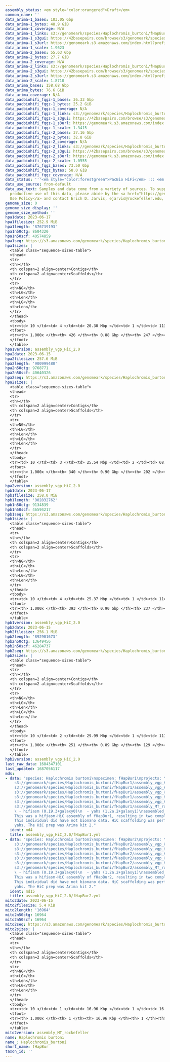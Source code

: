 ```yaml
---
assembly_status: <em style="color:orangered">Draft</em>
common_name: ''
data_arima-1_bases: 103.05 Gbp
data_arima-1_bytes: 48.9 GiB
data_arima-1_coverage: N/A
data_arima-1_links: s3://genomeark/species/Haplochromis_burtoni/fHapBur1/genomic_data/arima/<br>
data_arima-1_s3gui: https://42basepairs.com/browse/s3/genomeark/species/Haplochromis_burtoni/fHapBur1/genomic_data/arima/
data_arima-1_s3url: https://genomeark.s3.amazonaws.com/index.html?prefix=species/Haplochromis_burtoni/fHapBur1/genomic_data/arima/
data_arima-1_scale: 1.9623
data_arima-2_bases: 55.63 Gbp
data_arima-2_bytes: 27.7 GiB
data_arima-2_coverage: N/A
data_arima-2_links: s3://genomeark/species/Haplochromis_burtoni/fHapBur2/genomic_data/arima/<br>
data_arima-2_s3gui: https://42basepairs.com/browse/s3/genomeark/species/Haplochromis_burtoni/fHapBur2/genomic_data/arima/
data_arima-2_s3url: https://genomeark.s3.amazonaws.com/index.html?prefix=species/Haplochromis_burtoni/fHapBur2/genomic_data/arima/
data_arima-2_scale: 1.8710
data_arima_bases: 158.68 Gbp
data_arima_bytes: 76.6 GiB
data_arima_coverage: N/A
data_pacbiohifi_fqgz-1_bases: 36.33 Gbp
data_pacbiohifi_fqgz-1_bytes: 25.2 GiB
data_pacbiohifi_fqgz-1_coverage: N/A
data_pacbiohifi_fqgz-1_links: s3://genomeark/species/Haplochromis_burtoni/fHapBur1/genomic_data/pacbio_hifi/<br>
data_pacbiohifi_fqgz-1_s3gui: https://42basepairs.com/browse/s3/genomeark/species/Haplochromis_burtoni/fHapBur1/genomic_data/pacbio_hifi/
data_pacbiohifi_fqgz-1_s3url: https://genomeark.s3.amazonaws.com/index.html?prefix=species/Haplochromis_burtoni/fHapBur1/genomic_data/pacbio_hifi/
data_pacbiohifi_fqgz-1_scale: 1.3415
data_pacbiohifi_fqgz-2_bases: 37.16 Gbp
data_pacbiohifi_fqgz-2_bytes: 32.8 GiB
data_pacbiohifi_fqgz-2_coverage: N/A
data_pacbiohifi_fqgz-2_links: s3://genomeark/species/Haplochromis_burtoni/fHapBur2/genomic_data/pacbio_hifi/<br>
data_pacbiohifi_fqgz-2_s3gui: https://42basepairs.com/browse/s3/genomeark/species/Haplochromis_burtoni/fHapBur2/genomic_data/pacbio_hifi/
data_pacbiohifi_fqgz-2_s3url: https://genomeark.s3.amazonaws.com/index.html?prefix=species/Haplochromis_burtoni/fHapBur2/genomic_data/pacbio_hifi/
data_pacbiohifi_fqgz-2_scale: 1.0555
data_pacbiohifi_fqgz_bases: 73.50 Gbp
data_pacbiohifi_fqgz_bytes: 58.0 GiB
data_pacbiohifi_fqgz_coverage: N/A
data_status: '''<em style="color:forestgreen">PacBio HiFi</em> ::: <em style="color:forestgreen">Arima</em>'''
data_use_source: from-default
data_use_text: Samples and data come from a variety of sources. To support fair and
  productive use of this data, please abide by the <a href="https://genome10k.soe.ucsc.edu/data-use-policies/">Data
  Use Policy</a> and contact Erich D. Jarvis, ejarvis@rockefeller.edu, with any questions.
genome_size: 0
genome_size_display: ''
genome_size_method: ''
hpa1date: 2023-06-17
hpa1filesize: 252.9 MiB
hpa1length: '876739193'
hpa1n50ctg: 8604320
hpa1n50scf: 40574859
hpa1seq: https://s3.amazonaws.com/genomeark/species/Haplochromis_burtoni/fHapBur1/assembly_vgp_HiC_2.0/fHapBur1.HiC.hap1.20230617.fasta.gz
hpa1sizes: |
  <table class="sequence-sizes-table">
  <thead>
  <tr>
  <th></th>
  <th colspan=2 align=center>Contigs</th>
  <th colspan=2 align=center>Scaffolds</th>
  </tr>
  <tr>
  <th>NG</th>
  <th>LG</th>
  <th>Len</th>
  <th>LG</th>
  <th>Len</th>
  </tr>
  </thead>
  <tbody>
  <tr><td> 10 </td><td> 4 </td><td> 20.30 Mbp </td><td> 1 </td><td> 113.41 Mbp </td></tr><tr><td> 20 </td><td> 10 </td><td> 15.39 Mbp </td><td> 2 </td><td> 75.39 Mbp </td></tr><tr><td> 30 </td><td> 16 </td><td> 12.71 Mbp </td><td> 4 </td><td> 64.25 Mbp </td></tr><tr><td> 40 </td><td> 23 </td><td> 10.43 Mbp </td><td> 5 </td><td> 58.98 Mbp </td></tr><tr style="background-color:#cccccc;"><td> 50 </td><td> 33 </td><td style="background-color:#88ff88;"> 8.60 Mbp </td><td> 7 </td><td style="background-color:#88ff88;"> 40.57 Mbp </td></tr><tr><td> 60 </td><td> 44 </td><td> 6.50 Mbp </td><td> 9 </td><td> 38.81 Mbp </td></tr><tr><td> 70 </td><td> 59 </td><td> 5.09 Mbp </td><td> 11 </td><td> 35.80 Mbp </td></tr><tr><td> 80 </td><td> 79 </td><td> 3.74 Mbp </td><td> 14 </td><td> 32.48 Mbp </td></tr><tr><td> 90 </td><td> 109 </td><td> 2.07 Mbp </td><td> 17 </td><td> 25.66 Mbp </td></tr><tr><td> 100 </td><td> 426 </td><td> 11.46 Kbp </td><td> 247 </td><td> 11.46 Kbp </td></tr></tbody>
  <tfoot>
  <tr><th> 1.000x </th><th> 426 </th><th> 0.88 Gbp </th><th> 247 </th><th> 0.88 Gbp </th></tr>
  </tfoot>
  </table>
hpa1version: assembly_vgp_HiC_2.0
hpa2date: 2023-06-15
hpa2filesize: 257.6 MiB
hpa2length: '900999480'
hpa2n50ctg: 9768771
hpa2n50scf: 40640326
hpa2seq: https://s3.amazonaws.com/genomeark/species/Haplochromis_burtoni/fHapBur2/assembly_vgp_HiC_2.0/fHapBur2.HiC.hap1.20230615.fasta.gz
hpa2sizes: |
  <table class="sequence-sizes-table">
  <thead>
  <tr>
  <th></th>
  <th colspan=2 align=center>Contigs</th>
  <th colspan=2 align=center>Scaffolds</th>
  </tr>
  <tr>
  <th>NG</th>
  <th>LG</th>
  <th>Len</th>
  <th>LG</th>
  <th>Len</th>
  </tr>
  </thead>
  <tbody>
  <tr><td> 10 </td><td> 3 </td><td> 25.54 Mbp </td><td> 2 </td><td> 68.25 Mbp </td></tr><tr><td> 20 </td><td> 8 </td><td> 18.40 Mbp </td><td> 3 </td><td> 66.04 Mbp </td></tr><tr><td> 30 </td><td> 13 </td><td> 14.57 Mbp </td><td> 4 </td><td> 64.91 Mbp </td></tr><tr><td> 40 </td><td> 20 </td><td> 11.95 Mbp </td><td> 6 </td><td> 47.78 Mbp </td></tr><tr style="background-color:#cccccc;"><td> 50 </td><td> 28 </td><td style="background-color:#88ff88;"> 9.77 Mbp </td><td> 8 </td><td style="background-color:#88ff88;"> 40.64 Mbp </td></tr><tr><td> 60 </td><td> 38 </td><td> 8.34 Mbp </td><td> 11 </td><td> 38.09 Mbp </td></tr><tr><td> 70 </td><td> 50 </td><td> 6.60 Mbp </td><td> 13 </td><td> 36.32 Mbp </td></tr><tr><td> 80 </td><td> 67 </td><td> 4.59 Mbp </td><td> 15 </td><td> 35.05 Mbp </td></tr><tr><td> 90 </td><td> 93 </td><td> 2.42 Mbp </td><td> 18 </td><td> 32.40 Mbp </td></tr><tr><td> 100 </td><td> 340 </td><td> 14.85 Kbp </td><td> 202 </td><td> 14.85 Kbp </td></tr></tbody>
  <tfoot>
  <tr><th> 1.000x </th><th> 340 </th><th> 0.90 Gbp </th><th> 202 </th><th> 0.90 Gbp </th></tr>
  </tfoot>
  </table>
hpa2version: assembly_vgp_HiC_2.0
hpb1date: 2023-06-17
hpb1filesize: 258.0 MiB
hpb1length: '902832762'
hpb1n50ctg: 9134839
hpb1n50scf: 46594217
hpb1seq: https://s3.amazonaws.com/genomeark/species/Haplochromis_burtoni/fHapBur1/assembly_vgp_HiC_2.0/fHapBur1.HiC.hap2.20230617.fasta.gz
hpb1sizes: |
  <table class="sequence-sizes-table">
  <thead>
  <tr>
  <th></th>
  <th colspan=2 align=center>Contigs</th>
  <th colspan=2 align=center>Scaffolds</th>
  </tr>
  <tr>
  <th>NG</th>
  <th>LG</th>
  <th>Len</th>
  <th>LG</th>
  <th>Len</th>
  </tr>
  </thead>
  <tbody>
  <tr><td> 10 </td><td> 4 </td><td> 25.37 Mbp </td><td> 1 </td><td> 114.80 Mbp </td></tr><tr><td> 20 </td><td> 8 </td><td> 20.82 Mbp </td><td> 2 </td><td> 66.72 Mbp </td></tr><tr><td> 30 </td><td> 13 </td><td> 14.33 Mbp </td><td> 4 </td><td> 61.91 Mbp </td></tr><tr><td> 40 </td><td> 19 </td><td> 12.52 Mbp </td><td> 5 </td><td> 60.66 Mbp </td></tr><tr style="background-color:#cccccc;"><td> 50 </td><td> 28 </td><td style="background-color:#88ff88;"> 9.13 Mbp </td><td> 7 </td><td style="background-color:#88ff88;"> 46.59 Mbp </td></tr><tr><td> 60 </td><td> 39 </td><td> 7.39 Mbp </td><td> 9 </td><td> 40.64 Mbp </td></tr><tr><td> 70 </td><td> 53 </td><td> 5.63 Mbp </td><td> 12 </td><td> 37.50 Mbp </td></tr><tr><td> 80 </td><td> 72 </td><td> 4.06 Mbp </td><td> 14 </td><td> 35.51 Mbp </td></tr><tr><td> 90 </td><td> 101 </td><td> 2.22 Mbp </td><td> 17 </td><td> 24.01 Mbp </td></tr><tr><td> 100 </td><td> 393 </td><td> 12.51 Kbp </td><td> 237 </td><td> 12.51 Kbp </td></tr></tbody>
  <tfoot>
  <tr><th> 1.000x </th><th> 393 </th><th> 0.90 Gbp </th><th> 237 </th><th> 0.90 Gbp </th></tr>
  </tfoot>
  </table>
hpb1version: assembly_vgp_HiC_2.0
hpb2date: 2023-06-15
hpb2filesize: 256.1 MiB
hpb2length: '892901673'
hpb2n50ctg: 13649456
hpb2n50scf: 46284737
hpb2seq: https://s3.amazonaws.com/genomeark/species/Haplochromis_burtoni/fHapBur2/assembly_vgp_HiC_2.0/fHapBur2.HiC.hap2.20230615.fasta.gz
hpb2sizes: |
  <table class="sequence-sizes-table">
  <thead>
  <tr>
  <th></th>
  <th colspan=2 align=center>Contigs</th>
  <th colspan=2 align=center>Scaffolds</th>
  </tr>
  <tr>
  <th>NG</th>
  <th>LG</th>
  <th>Len</th>
  <th>LG</th>
  <th>Len</th>
  </tr>
  </thead>
  <tbody>
  <tr><td> 10 </td><td> 2 </td><td> 29.99 Mbp </td><td> 1 </td><td> 111.73 Mbp </td></tr><tr><td> 20 </td><td> 6 </td><td> 21.51 Mbp </td><td> 2 </td><td> 77.46 Mbp </td></tr><tr><td> 30 </td><td> 10 </td><td> 17.62 Mbp </td><td> 4 </td><td> 65.02 Mbp </td></tr><tr><td> 40 </td><td> 16 </td><td> 15.20 Mbp </td><td> 5 </td><td> 55.64 Mbp </td></tr><tr style="background-color:#cccccc;"><td> 50 </td><td> 22 </td><td style="background-color:#88ff88;"> 13.65 Mbp </td><td> 7 </td><td style="background-color:#88ff88;"> 46.28 Mbp </td></tr><tr><td> 60 </td><td> 30 </td><td> 9.16 Mbp </td><td> 9 </td><td> 41.63 Mbp </td></tr><tr><td> 70 </td><td> 42 </td><td> 6.59 Mbp </td><td> 11 </td><td> 38.08 Mbp </td></tr><tr><td> 80 </td><td> 58 </td><td> 4.68 Mbp </td><td> 14 </td><td> 33.76 Mbp </td></tr><tr><td> 90 </td><td> 81 </td><td> 2.91 Mbp </td><td> 16 </td><td> 32.57 Mbp </td></tr><tr><td> 100 </td><td> 251 </td><td> 21.63 Kbp </td><td> 129 </td><td> 21.63 Kbp </td></tr></tbody>
  <tfoot>
  <tr><th> 1.000x </th><th> 251 </th><th> 0.89 Gbp </th><th> 129 </th><th> 0.89 Gbp </th></tr>
  </tfoot>
  </table>
hpb2version: assembly_vgp_HiC_2.0
last_raw_data: 1684347101
last_updated: 1687056117
mds:
- data: "species: Haplochromis burtoni\nspecimen: fHapBur1\nprojects: \n  - vgp\nhap1:
    s3://genomeark/species/Haplochromis_burtoni/fHapBur1/assembly_vgp_HiC_2.0/fHapBur1.HiC.hap1.20230617.fasta.gz\nhap2:
    s3://genomeark/species/Haplochromis_burtoni/fHapBur1/assembly_vgp_HiC_2.0/fHapBur1.HiC.hap2.20230617.fasta.gz\npretext_hap1:
    s3://genomeark/species/Haplochromis_burtoni/fHapBur1/assembly_vgp_HiC_2.0/evaluation/hap1/pretext/fHapBur1_hap1__s2_heatmap.pretext\npretext_hap2:
    s3://genomeark/species/Haplochromis_burtoni/fHapBur1/assembly_vgp_HiC_2.0/evaluation/hap2/pretext/fHapBur1_hap2__s2_heatmap.pretext\nkmer_spectra_img:
    s3://genomeark/species/Haplochromis_burtoni/fHapBur1/assembly_vgp_HiC_2.0/evaluation/merqury/fHapBur1_png/\nmito:
    s3://genomeark/species/Haplochromis_burtoni/fHapBur1/assembly_MT_rockefeller/fHapBur1.MT.20230617.fasta.gz\npipeline:\n
    \ - hifiasm (0.19.3+galaxy0)\n  - yahs (1.2a.2+galaxy1)\nassembled_by_group: Rockefeller\nnotes:
    This was a hifiasm-HiC assembly of fHapBur1, resulting in two complete haplotypes.
    This individual did have not bionano data. HiC scaffolding was performed with
    yahs. The HiC prep was Arima kit 2."
  ident: md4
  title: assembly_vgp_HiC_2.0/fHapBur1.yml
- data: "species: Haplochromis burtoni\nspecimen: fHapBur2\nprojects: \n  - vgp\nhap1:
    s3://genomeark/species/Haplochromis_burtoni/fHapBur2/assembly_vgp_HiC_2.0/fHapBur2.HiC.hap1.20230615.fasta.gz\nhap2:
    s3://genomeark/species/Haplochromis_burtoni/fHapBur2/assembly_vgp_HiC_2.0/fHapBur2.HiC.hap2.20230615.fasta.gz\npretext_hap1:
    s3://genomeark/species/Haplochromis_burtoni/fHapBur2/assembly_vgp_HiC_2.0/evaluation/hap1/pretext/fHapBur2_hap1__s2_heatmap.pretext\npretext_hap2:
    s3://genomeark/species/Haplochromis_burtoni/fHapBur2/assembly_vgp_HiC_2.0/evaluation/hap2/pretext/fHapBur2_hap2__s2_heatmap.pretext\nkmer_spectra_img:
    s3://genomeark/species/Haplochromis_burtoni/fHapBur2/assembly_vgp_HiC_2.0/evaluation/merqury/fHapBur2_png/\nmito:
    s3://genomeark/species/Haplochromis_burtoni/fHapBur2/assembly_MT_rockefeller/fHapBur2.MT.20230615.fasta.gz\npipeline:\n
    \ - hifiasm (0.19.3+galaxy0)\n  - yahs (1.2a.2+galaxy1)\nassembled_by_group: Rockefeller\nnotes:
    This was a hifiasm-HiC assembly of fHapBur2, resulting in two complete haplotypes.
    This individual did have not bionano data. HiC scaffolding was performed with
    yahs. The HiC prep was Arima kit 2."
  ident: md15
  title: assembly_vgp_HiC_2.0/fHapBur2.yml
mito2date: 2023-06-15
mito2filesize: 5.4 KiB
mito2length: '16964'
mito2n50ctg: 16964
mito2n50scf: 16964
mito2seq: https://s3.amazonaws.com/genomeark/species/Haplochromis_burtoni/fHapBur2/assembly_MT_rockefeller/fHapBur2.MT.20230615.fasta.gz
mito2sizes: |
  <table class="sequence-sizes-table">
  <thead>
  <tr>
  <th></th>
  <th colspan=2 align=center>Contigs</th>
  <th colspan=2 align=center>Scaffolds</th>
  </tr>
  <tr>
  <th>NG</th>
  <th>LG</th>
  <th>Len</th>
  <th>LG</th>
  <th>Len</th>
  </tr>
  </thead>
  <tbody>
  <tr><td> 10 </td><td> 1 </td><td> 16.96 Kbp </td><td> 1 </td><td> 16.96 Kbp </td></tr><tr><td> 20 </td><td> 1 </td><td> 16.96 Kbp </td><td> 1 </td><td> 16.96 Kbp </td></tr><tr><td> 30 </td><td> 1 </td><td> 16.96 Kbp </td><td> 1 </td><td> 16.96 Kbp </td></tr><tr><td> 40 </td><td> 1 </td><td> 16.96 Kbp </td><td> 1 </td><td> 16.96 Kbp </td></tr><tr style="background-color:#cccccc;"><td> 50 </td><td> 1 </td><td style="background-color:#ff8888;"> 16.96 Kbp </td><td> 1 </td><td style="background-color:#ff8888;"> 16.96 Kbp </td></tr><tr><td> 60 </td><td> 1 </td><td> 16.96 Kbp </td><td> 1 </td><td> 16.96 Kbp </td></tr><tr><td> 70 </td><td> 1 </td><td> 16.96 Kbp </td><td> 1 </td><td> 16.96 Kbp </td></tr><tr><td> 80 </td><td> 1 </td><td> 16.96 Kbp </td><td> 1 </td><td> 16.96 Kbp </td></tr><tr><td> 90 </td><td> 1 </td><td> 16.96 Kbp </td><td> 1 </td><td> 16.96 Kbp </td></tr><tr><td> 100 </td><td> 1 </td><td> 16.96 Kbp </td><td> 1 </td><td> 16.96 Kbp </td></tr></tbody>
  <tfoot>
  <tr><th> 1.000x </th><th> 1 </th><th> 16.96 Kbp </th><th> 1 </th><th> 16.96 Kbp </th></tr>
  </tfoot>
  </table>
mito2version: assembly_MT_rockefeller
name: Haplochromis burtoni
name_: Haplochromis_burtoni
short_name: fHapBur
taxon_id: ''
---
```

